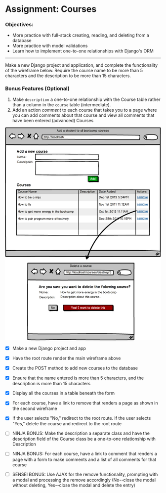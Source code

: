 # Assignment: Courses
### Objectives:

- More practice with full-stack creating, reading, and deleting from a database
- More practice with model validations
- Learn how to implement one-to-one relationships with Django's ORM
<hr>
Make a new Django project and application, and complete the functionality of the wireframe below. Require the course name to be more than 5 characters and the description to be more than 15 characters.

### Bonus Features (Optional)

1. Make `description` a one-to-one relationship with the Course table rather than a column in the `course` table (intermediate).
2. Add an action _comment_ to each course that takes you to a page where you can add comments about that course and view all comments that have been entered (advanced)
Courses

![](mvc-courses.png)

- [x] Make a new Django project and app

- [x] Have the root route render the main wireframe above

- [x] Create the POST method to add new courses to the database

- [x] Ensure that the name entered is more than 5 characters, and the description is more than 15 characters

- [x] Display all the courses in a table beneath the form

- [x] For each course, have a link to remove that renders a page as shown in the second wireframe

- [x] If the user selects "No," redirect to the root route. If the user selects "Yes," delete the course and redirect to the root route

- [ ] NINJA BONUS: Make the description a separate class and have the description field of the Course class be a one-to-one relationship with Description

- [ ] NINJA BONUS: For each course, have a link to comment that renders a page with a form to make comments and a list of all comments for that course

- [ ] SENSEI BONUS: Use AJAX for the remove functionality, prompting with a modal and processing the remove accordingly (No--close the modal without deleting, Yes--close the modal and delete the entry)